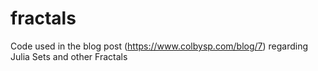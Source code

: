 # fractals
Code used in the blog post (https://www.colbysp.com/blog/7) regarding Julia Sets and other Fractals
